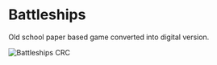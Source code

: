 Battleships
===========

Old school paper based game converted into digital version.

![Battleships CRC](http://media-cache-ec0.pinimg.com/originals/54/38/f8/5438f80bf4da4510bcdf395ceef9adc8.jpg "Battleships")


